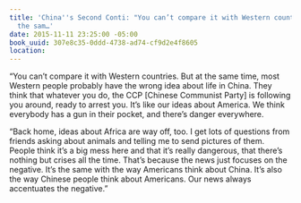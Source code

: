 ```yaml
---
title: 'China''s Second Conti: "You can’t compare it with Western countries. But at
  the sam…'
date: 2015-11-11 23:25:00 -05:00
book_uuid: 307e8c35-0ddd-4738-ad74-cf9d2e4f8605
location: 
---
```


“You can’t compare it with Western countries. But at the same time, most Western people probably have the wrong idea about life in China. They think that whatever you do, the CCP [Chinese Communist Party] is following you around, ready to arrest you. It’s like our ideas about America. We think everybody has a gun in their pocket, and there’s danger everywhere. 

“Back home, ideas about Africa are way off, too. I get lots of questions from friends asking about animals and telling me to send pictures of them. People think it’s a big mess here and that it’s really dangerous, that there’s nothing but crises all the time. That’s because the news just focuses on the negative. It’s the same with the way Americans think about China. It’s also the way Chinese people think about Americans. Our news always accentuates the negative.”